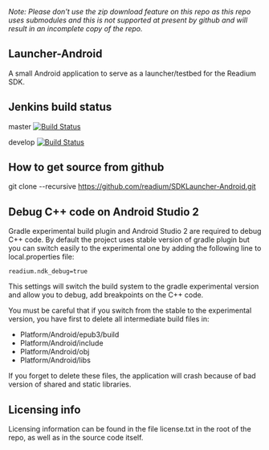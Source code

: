 _Note:  Please don't use the zip download feature on this repo as this repo uses submodules and this is not supported at present by github and will result in an incomplete copy of the repo._


Launcher-Android
---------------------
A small Android application to serve as a launcher/testbed for the Readium SDK. 

Jenkins build status
----------------------
master [![Build Status](http://jenkinsmaster.datalogics-cloud.com:8080/buildStatus/icon?job=Readium-SDK-Launcher-Android-master)](http://jenkinsmaster.datalogics-cloud.com:8080/view/Readium-Launcher/job/Readium-SDK-Launcher-Android-master/)

develop [![Build Status](http://jenkinsmaster.datalogics-cloud.com:8080/buildStatus/icon?job=Readium-SDK-Launcher-Android-develop)](http://jenkinsmaster.datalogics-cloud.com:8080/view/Readium-Launcher/job/Readium-SDK-Launcher-Android-develop/)

How to get source from github
-------------------------------
 git clone --recursive https://github.com/readium/SDKLauncher-Android.git


Debug C++ code on Android Studio 2
----------------------------------

Gradle experimental build plugin and Android Studio 2 are required to debug C++ code.
By default the project uses stable version of gradle plugin but you can switch easily to the experimental one by adding the following line to local.properties file:
````
readium.ndk_debug=true
````

This settings will switch the build system to the gradle experimental version and allow you to debug, add breakpoints on the C++ code.

You must be careful that if you switch from the stable to the experimental version, you have first to delete all intermediate build files in:
- Platform/Android/epub3/build
- Platform/Android/include
- Platform/Android/obj
- Platform/Android/libs

If you forget to delete these files, the application will crash because of bad version of shared and static libraries.

Licensing info
----------------
Licensing information can be found in the file license.txt in the root of the repo, as well as in the source code itself.
